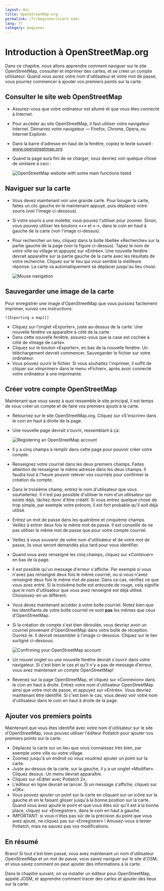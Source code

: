 ```yaml
---
layout: doc
title: OpenStreetMap.org
permalink: /fr/beginner/start-osm/
lang: fr
category: beginner
---
```


Introduction à OpenStreetMap.org
================================

Dans ce chapitre, nous allons apprendre comment naviguer sur le site
OpenStreetMap, consulter et imprimer des cartes, et se créer un compte
utilisateur. Quand vous aurez votre nom d'utilisateur et votre mot de passe,
vous pourrez commencer à ajouter vos premiers points sur la carte.

Consulter le site web OpenStreetMap 
-----------------------------------

-   Assurez-vous que votre ordinateur est allumé et que vous êtes 
    connecté à Internet.
-   Pour accéder au site OpenStreetMap, il faut utiliser votre navigateur 
    Internet. Démarrez votre navigateur — Firefox, Chrome, Opera, ou Internet
    Explorer.
-   Dans la barre d'adresse en haut de la fenêtre, copiez le texte suivant :
    www.openstreetmap.org
-   Quand la page aura fini de se charger, vous devriez voir quelque chose de 
    similaire à ceci :

    ![OpenStreetMap website with some main functions listed][]

Naviguer sur la carte
---------------------

-   Vous devez maintenant voir une grande carte. Pour bouger la carte, faites un
    clic gauche en le maintenant appuyé, puis déplacez votre souris (voir 
    l'image ci-dessous).
-   Si votre souris a une molette, vous pouvez l'utiliser pour zoomer. Sinon,
    vous pouvez utiliser les boutons «+» et «-», dans le coin en haut à gauche
    de la carte (voir l'image ci-dessus).
-   Pour rechercher un lieu, cliquez dans la boîte libellée «Recherche» sur la
    partie gauche de la page (voir la figure ci-dessus). Tapez le nom de votre
    ville ou village et appuyez sur «Entrée». Une nouvelle fenêtre devrait
    apparaître sur la partie gauche de la carte avec les résultats de votre
    recherche. Cliquez sur le lieu qui vous semble la meilleure réponse. La
    carte va automatiquement se déplacer jusqu'au lieu choisi.

    ![Mouse navigation][]

Sauvegarder une image de la carte
---------------------------------

Pour enregistrer une image d'OpenStreetMap que vous puissiez facilement
imprimer, suivez ces instructions:

    ![Exporting a map][]

-   Cliquez sur l'onglet «Exporter», juste au-dessus de la carte. Une nouvelle
    fenêtre va apparaître à côté de la carte.
-   Dans cette nouvelle fenêtre, assurez-vous que la case est cochée à côté de
    «Image de carte».
-   Cliquez sur le bouton «Exporter», en bas de la nouvelle fenêtre. Un
    téléchargement devrait commencer. Sauvegarder le fichier sur votre
    ordinateur.
-   Vous pouvez ouvrir le fichier. Si vous souhaitez l'imprimer, il suffit de
    cliquer sur «Imprimer» dans le menu «Fichier», après avoir connecté votre
    ordinateur à une imprimante.

Créer votre compte OpenStreetMap
--------------------------------

Maintenant que vous savez à quoi ressemble le site principal, il est temps de
vous créer un compte et de faire vos premiers ajouts à la carte.

-   Retournez sur le site OpenStreetMap.org. Cliquez sur «S'inscrire» dans le
    coin en haut à droite de la page.
-   Une nouvelle page devrait s'ouvrir, ressemblant à ça:

    ![Registering an OpenStreetMap account][]

-   Il y a cinq champs à remplir dans cette page pour pouvoir créer votre
    compte.
-   Renseignez votre courriel dans les deux premiers champs. Faites attention de
    renseigner la même adresse dans les deux champs. Il faudra tout à l'heure
    pouvoir relever vos courriels pour confirmer la création du compte.
-   Dans le troisième champ, entrez le nom d'utilisateur que vous souhaiteriez.
    Il n'est pas possible d'utiliser le nom d'un utilisateur qui existe déjà,
    tâchez donc d'être créatif. Si vous entrez quelque chose de trop simple,
    par exemple votre prénom, il est fort probable qu'il soit déjà utilisé.
-   Entrez un mot de passe dans les quatrième et cinquième champs. Veillez à
    entrer deux fois le même mot de passe. Il est conseillé de ne pas utiliser
    le même mot de passe que pour votre compte courriel.
-   Veillez à vous souvenir de votre nom d'utilisateur et de votre mot de passe,
    ils vous seront demandés plus tard pour vous identifier.
-   Quand vous avez renseigné les cinq champs, cliquez sur «Continuer» en bas de
    la page.
-   Il est possible qu'un message d'erreur s'affiche. Par exemple si vous n'avez
    pas renseigné deux fois le même courriel, ou si vous n'avez renseigné deux
    fois le même mot de passe. Dans ce cas, vérifiez ce que vous avez entré. Si
    la troisième boîte est entourée de rouge, cela signifie que le nom
    d'utilisateur que vous avez renseigné est déjà utilisé. Choisissez-en un
    différent.
-   Vous devez maintenant accéder à votre boîte courriel. Notez bien que les
    identifiants de votre boîte courriel ne sont __pas__ les mêmes que ceux
    d'OpenStreetMap.
-   Si la création de compte s'est bien déroulée, vous devriez avoir un courriel
    provenant d'OpenStreetMap dans votre boîte de réception. Ouvrez-le. Il
    devrait ressembler à l'image ci-dessous. Cliquez sur le lien surligné
    ci-dessous:

    ![Confirming your OpenStreetMap account][]

-   Un nouvel onglet ou une nouvelle fenêtre devrait s'ouvrir dans votre
    navigateur. Si c'est bien le cas et qu'il n'y a pas de message d'erreur,
    vous avez maintenant un compte OpenStreetMap!
-   Revenez sur la page OpenStreetMap, et cliquez sur «Connexion» dans le coin
    en haut à droite. Entrez votre nom d'utilisateur OpenStreetMap ainsi que
    votre mot de passe, et appuyez sur «Entrée». Vous devriez maintenant être
    identifié. Si c'est bien le cas, vous devez voir votre nom d'utilisateur
    dans le coin en haut à droite de la page.

Ajouter vos premiers points
---------------------------

Maintenant que vous êtes identifié avec votre nom d'utilisateur sur le site
d'OpenStreetMap, vous pouvez utiliser l'éditeur Potlatch pour ajouter vos
premiers points sur la carte.

-   Déplacez la carte sur un lieu que vous connaissez très bien, par exemple
    votre ville ou votre village.
-   Zoomez jusqu'à un endroit où vous voudriez ajouter un point sur la carte.
-   Juste au-dessus de la carte, sur la gauche, il y a un onglet «Modifier».
    Cliquez dessus. Un menu devrait apparaître.
-   Cliquez sur «Éditer avec Potlatch 2».
-   L'éditeur en ligne devrait se lancer. Si un message s'affiche, cliquez sur
    «OK».
-   Vous pouvez ajouter un point sur la carte en cliquant sur un icône sur la
    gauche et en le faisant glisser jusqu'à la bonne position sur la carte.
    Quand vous avez ajouté le point et que vous êtes sûr qu'il est à la bonne
    place, cliquez sur «Enregistrer», dans le coin en haut à gauche.
-   IMPORTANT: si vous n'êtes pas sûr de la précision du point que vous avez
    ajouté, ne cliquez pas sur «Enregistrer» ! Amusez-vous à tester Potlatch,
    mais ne sauvez pas vos modifications.

En résumé
---------

Bravo! Si tout s'est bien passé, vous avez maintenant un nom d'utilisateur 
OpenStreetMap et un mot de passe, vous savez naviguer sur le site d'OSM, et
vous savez comment on peut ajouter des informations à la carte.

Dans le chapitre suivant, on va installer un éditeur pour OpenStreetMap, appelé
JOSM, et apprendre comment tracer des cartes et ajouter des lieux sur la carte.

[OpenStreetMap website with some main functions listed]: {{site.baseurl}}/images/start_osm_website_en.png
[Mouse navigation]: {{site.baseurl}}/images/start_mouse_en.png
[Exporting a map]: {{site.baseurl}}/images/start_export_en.png
[Registering an OpenStreetMap account]: {{site.baseurl}}/images/start_register_en.png
[Confirming your OpenStreetMap account]: {{site.baseurl}}/images/start_confirm_en.png
